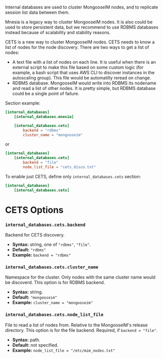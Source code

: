 Internal databases are used to cluster MongooseIM nodes, and to replicate session list data between them.

Mnesia is a legacy way to cluster MongooseIM nodes. It is also could be used to store persistent data, but we recommend
to use RDBMS databases instead because of scalability and stability reasons.

CETS is a new way to cluster MongooseIM nodes.
CETS needs to know a list of nodes for the node discovery. There are two ways to get a list of nodes:

- A text file with a list of nodes on each line. It is useful when there is an external script to make this file based on
  some custom logic (for example, a bash script that uses AWS CLI to discover instances in the autoscaling group). This file
  would be automatilly reread on change.
- RDBMS database. MongooseIM would write into RDBMS its nodename and read a list of other nodes. It is pretty simple, but
  RDBMS database could be a single point of failure.

Section example:

```toml
[internal_databases]
    [internal_databases.mnesia]

    [internal_databases.cets]
        backend = "rdbms"
        cluster_name = "mongooseim"
```

or

```toml
[internal_databases]
    [internal_databases.cets]
        backend = "file"
        node_list_file = "cets_disco.txt"
```

To enable just CETS, define only `internal_databases.cets` section:

```toml
[internal_databases]
    [internal_databases.cets]
```

# CETS Options

### `internal_databases.cets.backend`

Backend for CETS discovery.

* **Syntax:** string, one of `"rdbms"`, `"file"`.
* **Default:** `"rdbms"`
* **Example:** `backend = "rdbms"`

### `internal_databases.cets.cluster_name`

Namespace for the cluster. Only nodes with the same cluster name would be discoverd. This option is for RDBMS backend.

* **Syntax:** string.
* **Default:** `"mongooseim"`
* **Example:** `cluster_name = "mongooseim"`

### `internal_databases.cets.node_list_file`

File to read a list of nodes from. Relative to the MongooseIM's release directory. This option is for the file backend.
Required, if `backend = "file"`.

* **Syntax:** path.
* **Default:** not specified.
* **Example:** `node_list_file = "/etc/mim_nodes.txt"`
